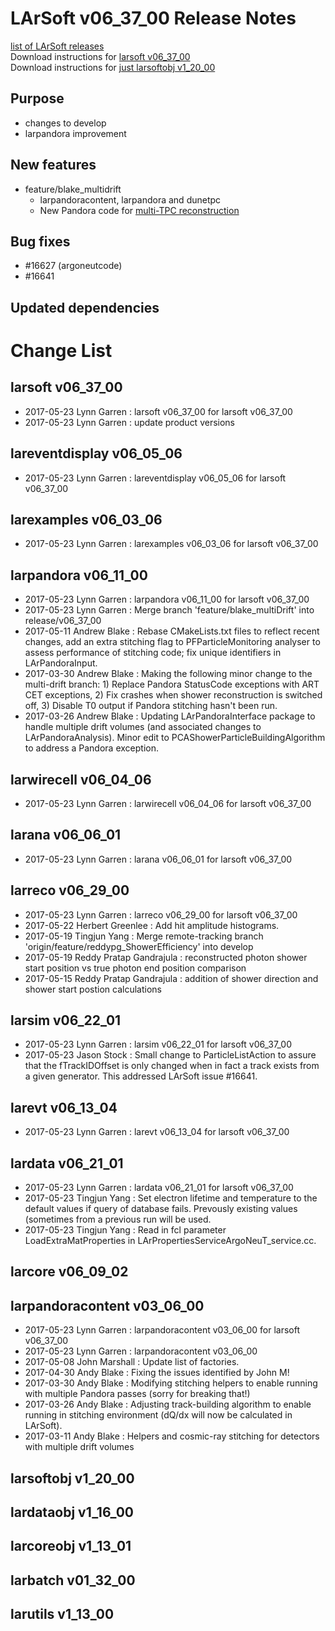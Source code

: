 # LArSoft v06_37_00 Release Notes



[list of LArSoft releases](LArSoft_release_list)  
Download instructions for [larsoft v06_37_00](http://scisoft.fnal.gov/scisoft/bundles/larsoft/v06_37_00/larsoft-v06_37_00.html)  
Download instructions for [just larsoftobj v1_20_00](http://scisoft.fnal.gov/scisoft/bundles/larsoftobj/v1_20_00/larsoftobj-v1_20_00.html)

## Purpose

-   changes to develop
-   larpandora improvement

## New features

-   feature/blake_multidrift
    -   larpandoracontent, larpandora and dunetpc
    -   New Pandora code for [multi-TPC reconstruction](https://indico.fnal.gov/getFile.py/access?contribId=3&amp;resId=0&amp;materialId=slides&amp;confId=14583)

## Bug fixes

-   \#16627 (argoneutcode)
-   \#16641

## Updated dependencies

# Change List

## larsoft v06_37_00

-   2017-05-23 Lynn Garren : larsoft v06_37_00 for larsoft v06_37_00
-   2017-05-23 Lynn Garren : update product versions

## lareventdisplay v06_05_06

-   2017-05-23 Lynn Garren : lareventdisplay v06_05_06 for larsoft v06_37_00

## larexamples v06_03_06

-   2017-05-23 Lynn Garren : larexamples v06_03_06 for larsoft v06_37_00

## larpandora v06_11_00

-   2017-05-23 Lynn Garren : larpandora v06_11_00 for larsoft v06_37_00
-   2017-05-23 Lynn Garren : Merge branch 'feature/blake_multiDrift' into release/v06_37_00
-   2017-05-11 Andrew Blake : Rebase CMakeLists.txt files to reflect recent changes, add an extra stitching flag to PFParticleMonitoring analyser to assess performance of stitching code; fix unique identifiers in LArPandoraInput.
-   2017-03-30 Andrew Blake : Making the following minor change to the multi-drift branch: 1) Replace Pandora StatusCode exceptions with ART CET exceptions, 2) Fix crashes when shower reconstruction is switched off, 3) Disable T0 output if Pandora stitching hasn't been run.
-   2017-03-26 Andrew Blake : Updating LArPandoraInterface package to handle multiple drift volumes (and associated changes to LArPandoraAnalysis). Minor edit to PCAShowerParticleBuildingAlgorithm to address a Pandora exception.

## larwirecell v06_04_06

-   2017-05-23 Lynn Garren : larwirecell v06_04_06 for larsoft v06_37_00

## larana v06_06_01

-   2017-05-23 Lynn Garren : larana v06_06_01 for larsoft v06_37_00

## larreco v06_29_00

-   2017-05-23 Lynn Garren : larreco v06_29_00 for larsoft v06_37_00
-   2017-05-22 Herbert Greenlee : Add hit amplitude histograms.
-   2017-05-19 Tingjun Yang : Merge remote-tracking branch 'origin/feature/reddypg_ShowerEfficiency' into develop
-   2017-05-19 Reddy Pratap Gandrajula : reconstructed photon shower start position vs true photon end position comparison
-   2017-05-15 Reddy Pratap Gandrajula : addition of shower direction and shower start postion calculations

## larsim v06_22_01

-   2017-05-23 Lynn Garren : larsim v06_22_01 for larsoft v06_37_00
-   2017-05-23 Jason Stock : Small change to ParticleListAction to assure that the fTrackIDOffset is only changed when in fact a track exists from a given generator. This addressed LArSoft issue \#16641.

## larevt v06_13_04

-   2017-05-23 Lynn Garren : larevt v06_13_04 for larsoft v06_37_00

## lardata v06_21_01

-   2017-05-23 Lynn Garren : lardata v06_21_01 for larsoft v06_37_00
-   2017-05-23 Tingjun Yang : Set electron lifetime and temperature to the default values if query of database fails. Prevously existing values (sometimes from a previous run will be used.
-   2017-05-23 Tingjun Yang : Read in fcl parameter LoadExtraMatProperties in LArPropertiesServiceArgoNeuT_service.cc.

## larcore v06_09_02

## larpandoracontent v03_06_00

-   2017-05-23 Lynn Garren : larpandoracontent v03_06_00 for larsoft v06_37_00
-   2017-05-23 Lynn Garren : larpandoracontent v03_06_00
-   2017-05-08 John Marshall : Update list of factories.
-   2017-04-30 Andy Blake : Fixing the issues identified by John M!
-   2017-03-30 Andy Blake : Modifying stitching helpers to enable running with multiple Pandora passes (sorry for breaking that!)
-   2017-03-26 Andy Blake : Adjusting track-building algorithm to enable running in stitching environment (dQ/dx will now be calculated in LArSoft).
-   2017-03-11 Andy Blake : Helpers and cosmic-ray stitching for detectors with multiple drift volumes

## larsoftobj v1_20_00

## lardataobj v1_16_00

## larcoreobj v1_13_01

## larbatch v01_32_00

## larutils v1_13_00
